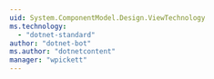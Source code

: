 ```yaml
---
uid: System.ComponentModel.Design.ViewTechnology
ms.technology: 
  - "dotnet-standard"
author: "dotnet-bot"
ms.author: "dotnetcontent"
manager: "wpickett"
---
```

